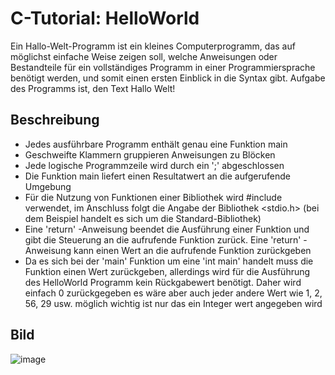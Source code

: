 # C-Tutorial: HelloWorld

Ein Hallo-Welt-Programm ist ein kleines Computerprogramm, das auf möglichst einfache Weise zeigen soll, welche Anweisungen oder Bestandteile für ein vollständiges Programm in einer Programmiersprache benötigt werden, und somit einen ersten Einblick in die Syntax gibt. Aufgabe des Programms ist, den Text Hallo Welt!

## Beschreibung

- Jedes ausführbare Programm enthält genau eine Funktion main
- Geschweifte Klammern gruppieren Anweisungen zu Blöcken
- Jede logische Programmzeile wird durch ein ';' abgeschlossen
- Die Funktion main liefert einen Resultatwert an die aufgerufende Umgebung
- Für die Nutzung von Funktionen einer Bibliothek wird #include verwendet, im Anschluss folgt die Angabe der Bibliothek <stdio.h> (bei dem Beispiel handelt es sich um die Standard-Bibliothek)
- Eine 'return' -Anweisung beendet die Ausführung einer Funktion und gibt die Steuerung an die aufrufende Funktion zurück. Eine 'return' -Anweisung kann einen Wert an die aufrufende Funktion zurückgeben
- Da es sich bei der 'main' Funktion um eine 'int main' handelt muss die Funktion einen Wert zurückgeben, allerdings wird für die Ausführung des HelloWorld Programm kein Rückgabewert benötigt. Daher wird einfach 0 zurückgegeben es wäre aber auch jeder andere Wert wie 1, 2, 56, 29 usw. möglich wichtig ist nur das ein Integer wert angegeben wird  


## Bild

![image](https://user-images.githubusercontent.com/63674539/195732154-d67bafcc-4c8d-47d1-9dee-41f38fbd5de5.png)
